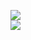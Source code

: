 [![](https://img.shields.io/badge/Made%20With-Github%20Spray-lightgrey.svg?style=for-the-badge&logo=github)](https://github.com/Annihil/github-spray#4962)  
[![](https://i.imgur.com/2DrTn0Z.gif)](https://github.com/Annihil/github-spray)
